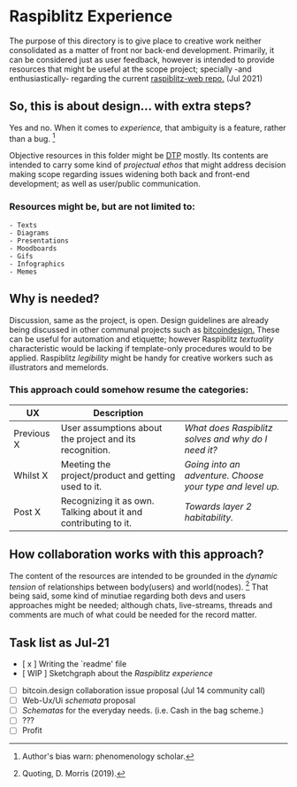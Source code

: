 # Raspiblitz Experience

The purpose of this directory is to give place to creative work neither consolidated as a matter of front nor back-end development. Primarily, it can be considered just as user feedback, however is intended to provide resources that might be useful at the scope project; specially -and enthusiastically- regarding the current [raspiblitz-web repo.](https://github.com/cstenglein/raspiblitz-web) (Jul 2021)

## So, this is about design... with extra steps?

Yes and no. When it comes to *experience,* that ambiguity is a feature, rather than a bug. [^1] 

Objective resources in this folder might be [DTP](https://en.wikipedia.org/wiki/Desktop_publishing) mostly. Its contents are intended to carry some kind of *projectual ethos* that might address decision making scope regarding issues widening both back and front-end development; as well as user/public communication.

### Resources might be, but are not limited to:

    - Texts
    - Diagrams
    - Presentations
    - Moodboards
    - Gifs
    - Infographics
    - Memes

## Why is needed?

Discussion, same as the project, is open. Design guidelines are already being discussed in other communal projects such as [bitcoindesign.](https://bitcoin.design/guide/) These can be useful for automation and etiquette; however Raspiblitz *textuality* characteristic would be lacking if template-only procedures would to be applied. Raspiblitz *legibility* might be handy for creative workers such as illustrators and memelords. 

### This approach could somehow resume the categories:

| UX | Description | |
| - | - | - |
| Previous X | User assumptions about the project and its recognition. | *What does Raspiblitz solves and why do I need it?* |
| Whilst X | Meeting the project/product and getting used to it. | *Going into an adventure. Choose your type and level up.* |
| Post X | Recognizing it as own. Talking about it and contributing to it. | *Towards layer 2 habitability.*  | 
## How collaboration works with this approach?

The content of the resources are intended to be grounded in the *dynamic tension* of relationships between body(users) and world(nodes). [^2] That being said, some kind of minutiae regarding both devs and users approaches might be needed; although chats, live-streams, threads and comments are much of what could be needed for the record matter.

## Task list as Jul-21

- [ x ] Writing the `readme' file
- [ WIP ] Sketchgraph about the *Raspiblitz experience* 
- [ ] bitcoin.design collaboration issue proposal (Jul 14 community call)
- [ ] Web-Ux/Ui *schemata* proposal
- [ ] *Schematas* for the everyday needs. (i.e. Cash in the bag scheme.)
- [ ] ???
- [ ] Profit

[^1]: Author's bias warn: phenomenology scholar.
[^2]: Quoting, D. Morris (2019).
